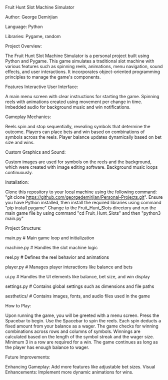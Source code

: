Fruit Hunt Slot Machine Simulator

Author: George Demirjian

Language: Python

Libraries: Pygame, random


Project Overview:

The Fruit Hunt Slot Machine Simulator is a personal project built using Python and Pygame. This game simulates a traditional slot machine with various features such as spinning reels, animations, menu navigation, sound effects, and user interactions. It incorporates object-oriented programming principles to manage the game's components.

Features
Interactive User Interface:

A main menu screen with clear instructions for starting the game.
Spinning reels with animations created using movement per change in time.
Imbedded audio for background music and win notifications.

Gameplay Mechanics:

Reels spin and stop sequentially, revealing symbols that determine the outcome.
Players can place bets and win based on combinations of symbols across the reels.
Player balance updates dynamically based on bet size and wins.

Custom Graphics and Sound:

Custom images are used for symbols on the reels and the background, which were created with image editing software.
Background music loops continuously.

Installation:

Clone this repository to your local machine using the following command: "git clone <https://github.com/georgedemirjian/Personal-Projects.git>". Ensure you have Python installed, then install the required libraries using command "pip install pygame" Change to the Fruit_Hunt_Slots directory and run the main game file by using command "cd Fruit_Hunt_Slots" and then "python3 main.py"

Project Structure:

main.py                # Main game loop and initialization

machine.py             # Handles the slot machine logic

reel.py                # Defines the reel behavior and animations

player.py              # Manages player interactions like balance and bets

ui.py                  # Handles the UI elements like balance, bet size, and win display

settings.py            # Contains global settings such as dimensions and file paths

aesthetics/            # Contains images, fonts, and audio files used in the game


How to Play:


Upon running the game, you will be greeted with a menu screen. Press the Spacebar to begin.
Use the Spacebar to spin the reels. Each spin deducts a fixed amount from your balance as a wager.
The game checks for winning combinations across rows and columns of symbols. Winnings are calculated based on the length of the symbol streak and the wager size. Minimum 3 in a row are required for a win.
The game continues as long as the player has enough balance to wager.


Future Improvements:

Enhancing Gameplay: Add more features like adjustable bet sizes.
Visual Enhancements: Implement more dynamic animations for wins.
